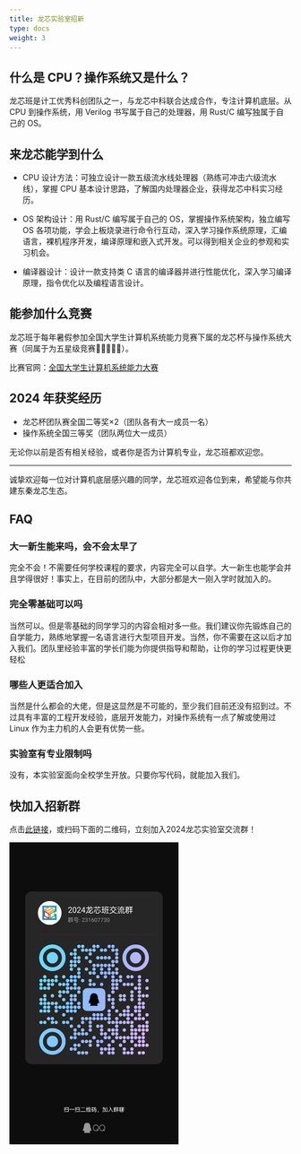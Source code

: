 ```yaml
---
title: 龙芯实验室招新
type: docs
weight: 3
---
```


## 什么是 CPU？操作系统又是什么？

龙芯班是计工优秀科创团队之一，与龙芯中科联合达成合作，专注计算机底层。从 CPU 到操作系统，用 Verilog 书写属于自己的处理器，用 Rust/C 编写独属于自己的 OS。

## 来龙芯能学到什么

- CPU 设计方法：可独立设计一款五级流水线处理器（熟练可冲击六级流水线），掌握 CPU 基本设计思路，了解国内处理器企业，获得龙芯中科实习经历。

- OS 架构设计：用 Rust/C 编写属于自己的 OS，掌握操作系统架构，独立编写 OS 各项功能，学会上板烧录进行命令行互动，深入学习操作系统原理，汇编语言，裸机程序开发，编译原理和嵌入式开发。可以得到相关企业的参观和实习机会。

- 编译器设计：设计一款支持类 C 语言的编译器并进行性能优化，深入学习编译原理，指令优化以及编程语言设计。

## 能参加什么竞赛

龙芯班于每年暑假参加全国大学生计算机系统能力竞赛下属的龙芯杯与操作系统大赛（同属于为五星级竞赛🌟🌟🌟🌟🌟）。

比赛官网：[全国大学生计算机系统能力大赛](https://os.educg.net)

## 2024 年获奖经历

- 龙芯杯团队赛全国二等奖×2（团队各有大一成员一名）
- 操作系统全国三等奖（团队两位大一成员）

无论你以前是否有相关经验，或者你是否为计算机专业，龙芯班都欢迎您。

---
诚挚欢迎每一位对计算机底层感兴趣的同学，龙芯班欢迎各位到来，希望能与你共建东秦龙芯生态。

## FAQ

### 大一新生能来吗，会不会太早了

完全不会！不需要任何学校课程的要求，内容完全可以自学。大一新生也能学会并且学得很好！事实上，在目前的团队中，大部分都是大一刚入学时就加入的。

### 完全零基础可以吗

当然可以。但是零基础的同学学习的内容会相对多一些。我们建议你先锻炼自己的自学能力，熟练地掌握一名语言进行大型项目开发。当然，你不需要在这以后才加入我们。团队里经验丰富的学长们能为你提供指导和帮助，让你的学习过程更快更轻松

### 哪些人更适合加入

当然是什么都会的大佬，但是这显然是不可能的，至少我们目前还没有招到过。不过具有丰富的工程开发经验，底层开发能力，对操作系统有一点了解或使用过 Linux 作为主力机的人会更有优势一些。

### 实验室有专业限制吗

没有，本实验室面向全校学生开放。只要你写代码，就能加入我们。

## 快加入招新群

点击[此链接](https://qm.qq.com/q/aq8aBrqzwQ)，或扫码下面的二维码，立刻加入2024龙芯实验室交流群！

<img src="./assets/qr.jpg" width="60%" alt="招新群二维码" loading="lazy">
